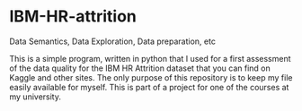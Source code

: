 # IBM-HR-attrition
Data Semantics, Data Exploration, Data preparation, etc

This is a simple program, written in python that I used for a first assessment of the data quality for the IBM HR Attrition dataset that you can find on Kaggle and other sites. The only purpose of this repository is to keep my file easily available for myself. This is part of a project for one of the courses at my university.

